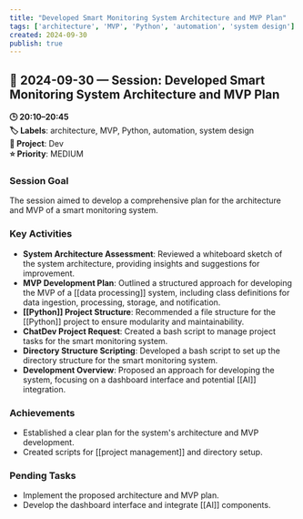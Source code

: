 ```yaml
---
title: "Developed Smart Monitoring System Architecture and MVP Plan"
tags: ['architecture', 'MVP', 'Python', 'automation', 'system design']
created: 2024-09-30
publish: true
---
```


## 📅 2024-09-30 — Session: Developed Smart Monitoring System Architecture and MVP Plan

**🕒 20:10–20:45**  
**🏷️ Labels**: architecture, MVP, Python, automation, system design  
**📂 Project**: Dev  
**⭐ Priority**: MEDIUM  


### Session Goal
The session aimed to develop a comprehensive plan for the architecture and MVP of a smart monitoring system.

### Key Activities
- **System Architecture Assessment**: Reviewed a whiteboard sketch of the system architecture, providing insights and suggestions for improvement.
- **MVP Development Plan**: Outlined a structured approach for developing the MVP of a [[data processing]] system, including class definitions for data ingestion, processing, storage, and notification.
- **[[Python]] Project Structure**: Recommended a file structure for the [[Python]] project to ensure modularity and maintainability.
- **ChatDev Project Request**: Created a bash script to manage project tasks for the smart monitoring system.
- **Directory Structure Scripting**: Developed a bash script to set up the directory structure for the smart monitoring system.
- **Development Overview**: Proposed an approach for developing the system, focusing on a dashboard interface and potential [[AI]] integration.

### Achievements
- Established a clear plan for the system's architecture and MVP development.
- Created scripts for [[project management]] and directory setup.

### Pending Tasks
- Implement the proposed architecture and MVP plan.
- Develop the dashboard interface and integrate [[AI]] components.
